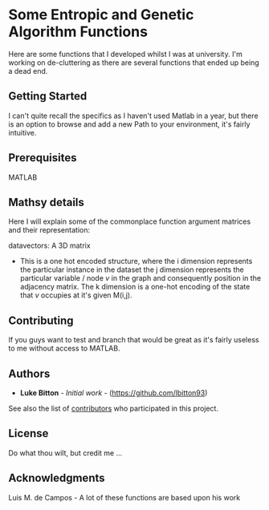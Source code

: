 # Some Entropic and Genetic Algorithm Functions

Here are some functions that I developed whilst I was at university. I'm working on de-cluttering as there are several functions that ended up being a dead end.

## Getting Started

I can't quite recall the specifics as I haven't used Matlab in a year, but there is an option to browse and add a new Path to your
environment, it's fairly intuitive.

## Prerequisites

MATLAB

## Mathsy details

Here I will explain some of the commonplace function argument matrices and their representation:

datavectors: A 3D matrix
- This is a one hot encoded structure, where the i dimension represents the particular instance in the dataset
  the j dimension represents the particular variable / node $v$ in the graph and consequently position in the adjacency 
  matrix. The k dimension is a one-hot encoding of the state that $v$ occupies at it's given M(i,j).
  
## Contributing

If you guys want to test and branch that would be great as it's fairly useless to me without access to MATLAB.

## Authors

* **Luke Bitton** - *Initial work* - (https://github.com/lbitton93)

See also the list of [contributors](https://github.com/your/project/contributors) who participated in this project.

## License

Do what thou wilt, but credit me ...

## Acknowledgments

Luis M. de Campos - A lot of these functions are based upon his work
